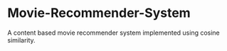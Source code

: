 # Movie-Recommender-System
A content based movie recommender system implemented using cosine similarity.
